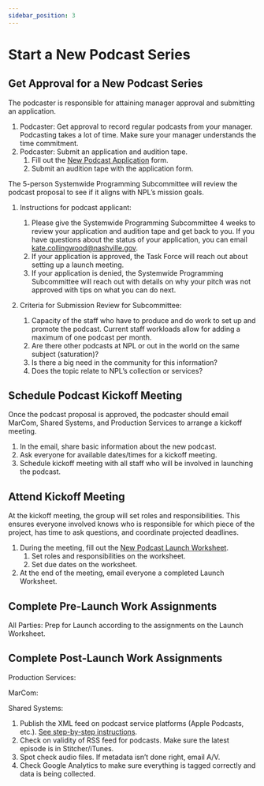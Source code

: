```yaml
---
sidebar_position: 3
---
```


# Start a New Podcast Series

## Get Approval for a New Podcast Series

The podcaster is responsible for attaining manager approval and submitting an application.

1. Podcaster: Get approval to record regular podcasts from your manager. Podcasting takes a lot of time. Make sure your manager understands the time commitment.
1. Podcaster: Submit an application and audition tape.
   1. Fill out the [New Podcast Application](https://form.jotform.com/NashvillePublicLibrary/new-podcast-application) form.
   1. Submit an audition tape with the application form.

The 5-person Systemwide Programming Subcommittee will review the podcast proposal to see if it aligns with NPL’s mission goals.

1. Instructions for podcast applicant:
   1. Please give the Systemwide Programming Subcommittee 4 weeks to review your application and audition tape and get back to you. If you have questions about the status of your application, you can email [kate.collingwood@nashville.gov](mailto:kate.collingwood@nashville.gov).
   1. If your application is approved, the Task Force will reach out about setting up a launch meeting.
   1. If your application is denied, the Systemwide Programming Subcommittee will reach out with details on why your pitch was not approved with tips on what you can do next.

1. Criteria for Submission Review for Subcommittee:
   1. Capacity of the staff who have to produce and do work to set up and promote the podcast. Current staff workloads allow for adding a maximum of one podcast per month.
   1. Are there other podcasts at NPL or out in the world on the same subject (saturation)?
   1. Is there a big need in the community for this information?
   1. Does the topic relate to NPL’s collection or services?  

## Schedule Podcast Kickoff Meeting

Once the podcast proposal is approved, the podcaster should email MarCom, Shared Systems, and Production Services to arrange a kickoff meeting.
   1. In the email, share basic information about the new podcast.
   1. Ask everyone for available dates/times for a kickoff meeting.
   1. Schedule kickoff meeting with all staff who will be involved in launching the podcast.

## Attend Kickoff Meeting

At the kickoff meeting, the group will set roles and responsibilities. This ensures everyone involved knows who is responsible for which piece of the project, has time to ask questions, and coordinate projected deadlines.

1. During the meeting, fill out the [New Podcast Launch Worksheet](https://docs.google.com/document/d/1hl3drjGz72ktVg2xllzatPsmBAtKOOMHRrF7ZBU1ZKc/edit?usp=sharing).
   1. Set roles and responsibilities on the worksheet.
   1. Set due dates on the worksheet.
1. At the end of the meeting, email everyone a completed Launch Worksheet.

## Complete Pre-Launch Work Assignments

All Parties: Prep for Launch according to the assignments on the Launch Worksheet.

## Complete Post-Launch Work Assignments

Production Services:

MarCom:

Shared Systems:
1. Publish the XML feed on podcast service platforms (Apple Podcasts, etc.). [See step-by-step instructions](../publish-rss).
1. Check on validity of RSS feed for podcasts. Make sure the latest episode is in Stitcher/iTunes.
1. Spot check audio files. If metadata isn’t done right, email A/V.
1. Check Google Analytics to make sure everything is tagged correctly and data is being collected.
